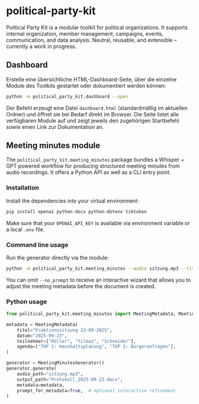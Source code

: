 # political-party-kit

Political Party Kit is a modular toolkit for political organizations. It supports internal organization, member management, campaigns, events, communication, and data analysis. Neutral, reusable, and extensible – currently a work in progress.

## Dashboard

Erstelle eine übersichtliche HTML-Dashboard-Seite, über die einzelne Module des Toolkits gestartet
oder dokumentiert werden können:

```bash
python -m political_party_kit.dashboard --open
```

Der Befehl erzeugt eine Datei `dashboard.html` (standardmäßig im aktuellen Ordner) und öffnet sie
bei Bedarf direkt im Browser. Die Seite listet alle verfügbaren Module auf und zeigt jeweils den
zugehörigen Startbefehl sowie einen Link zur Dokumentation an.

## Meeting minutes module

The `political_party_kit.meeting_minutes` package bundles a Whisper + GPT powered workflow for producing structured meeting minutes from audio recordings.  It offers a Python API as well as a CLI entry point.

### Installation

Install the dependencies into your virtual environment:

```bash
pip install openai python-docx python-dotenv tiktoken
```

Make sure that your `OPENAI_API_KEY` is available via environment variable or a local `.env` file.

### Command line usage

Run the generator directly via the module:

```bash
python -m political_party_kit.meeting_minutes --audio sitzung.mp3 --titel "Fraktionssitzung" --datum 2025-09-23 --teilnehmer "Müller;Yılmaz;Schneider" --agenda "TOP 1: Haushaltsplanung;TOP 2: Bürgeranfragen" --out Protokoll.docx
```

You can omit `--no_prompt` to receive an interactive wizard that allows you to adjust the meeting metadata before the document is created.

### Python usage

```python
from political_party_kit.meeting_minutes import MeetingMetadata, MeetingMinutesGenerator

metadata = MeetingMetadata(
    titel="Fraktionssitzung 23-09-2025",
    datum="2025-09-23",
    teilnehmer=["Müller", "Yılmaz", "Schneider"],
    agenda=["TOP 1: Haushaltsplanung", "TOP 2: Bürgeranfragen"],
)

generator = MeetingMinutesGenerator()
generator.generate(
    audio_path="sitzung.mp3",
    output_path="Protokoll_2025-09-23.docx",
    metadata=metadata,
    prompt_for_metadata=True,  # optional interactive refinement
)
```
